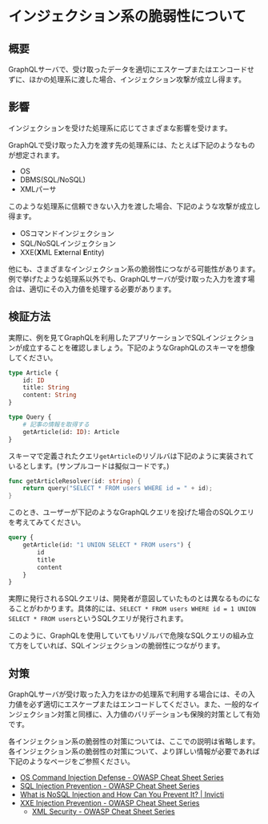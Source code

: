 # インジェクション系の脆弱性について

## 概要

GraphQLサーバで、受け取ったデータを適切にエスケープまたはエンコードせずに、ほかの処理系に渡した場合、インジェクション攻撃が成立し得ます。

## 影響

インジェクションを受けた処理系に応じてさまざまな影響を受けます。

GraphQLで受け取った入力を渡す先の処理系には、たとえば下記のようなものが想定されます。

- OS
- DBMS(SQL/NoSQL)
- XMLパーサ

このような処理系に信頼できない入力を渡した場合、下記のような攻撃が成立し得ます。

<!-- textlint-disable prh -->
- OSコマンドインジェクション
- SQL/NoSQLインジェクション
- XXE(**X**ML E**x**ternal **E**ntity)
<!-- textlint-enable prh -->

他にも、さまざまなインジェクション系の脆弱性につながる可能性があります。例で挙げたような処理系以外でも、GraphQLサーバが受け取った入力を渡す場合は、適切にその入力値を処理する必要があります。

## 検証方法

実際に、例を見てGraphQLを利用したアプリケーションでSQLインジェクションが成立することを確認しましょう。下記のようなGraphQLのスキーマを想像してください。

```graphql
type Article {
	id: ID
	title: String
	content: String
}

type Query {
	# 記事の情報を取得する
	getArticle(id: ID): Article
}
```

スキーマで定義されたクエリ`getArticle`のリゾルバは下記のように実装されているとします。(サンプルコードは擬似コードです。)

```go
func getArticleResolver(id: string) {
	return query("SELECT * FROM users WHERE id = " + id);
}
```

このとき、ユーザーが下記のようなGraphQLクエリを投げた場合のSQLクエリを考えてみてください。

```graphql
query {
	getArticle(id: "1 UNION SELECT * FROM users") {
		id
		title
		content
	}
}
```

実際に発行されるSQLクエリは、開発者が意図していたものとは異なるものになることがわかります。具体的には、`SELECT * FROM users WHERE id = 1 UNION SELECT * FROM users`というSQLクエリが発行されます。

このように、GraphQLを使用していてもリゾルバで危険なSQLクエリの組み立て方をしていれば、SQLインジェクションの脆弱性につながります。

## 対策

GraphQLサーバが受け取った入力をほかの処理系で利用する場合には、その入力値を必ず適切にエスケープまたはエンコードしてください。また、一般的なインジェクション対策と同様に、入力値のバリデーションも保険的対策として有効です。

各インジェクション系の脆弱性の対策については、ここでの説明は省略します。各インジェクション系の脆弱性の対策について、より詳しい情報が必要であれば下記のようなページをご参照ください。

- [OS Command Injection Defense - OWASP Cheat Sheet Series](https://cheatsheetseries.owasp.org/cheatsheets/OS_Command_Injection_Defense_Cheat_Sheet.html)
- [SQL Injection Prevention - OWASP Cheat Sheet Series](https://cheatsheetseries.owasp.org/cheatsheets/SQL_Injection_Prevention_Cheat_Sheet.html)
- [What is NoSQL Injection and How Can You Prevent It? | Invicti](https://www.netsparker.com/blog/web-security/what-is-nosql-injection/)
- [XXE Injection Prevention - OWASP Cheat Sheet Series](https://cheatsheetseries.owasp.org/cheatsheets/XML_External_Entity_Prevention_Cheat_Sheet.html)
    - [XML Security - OWASP Cheat Sheet Series](https://cheatsheetseries.owasp.org/cheatsheets/XML_Security_Cheat_Sheet.html)